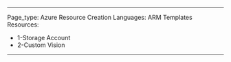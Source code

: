 # 
---
Page_type: Azure Resource Creation 
Languages: ARM Templates
Resources:
  - 1-Storage Account 
  - 2-Custom Vision
---
